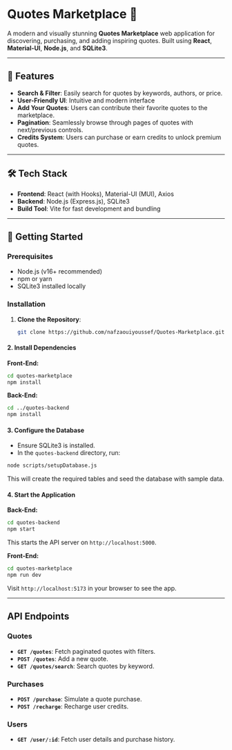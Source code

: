 # Quotes Marketplace 📝

A modern and visually stunning **Quotes Marketplace** web application for discovering, purchasing, and adding inspiring quotes. Built using **React**, **Material-UI**, **Node.js**, and **SQLite3**.

---

## 🌟 Features

- **Search & Filter**: Easily search for quotes by keywords, authors, or price.
- **User-Friendly UI**: Intuitive and modern interface 
- **Add Your Quotes**: Users can contribute their favorite quotes to the marketplace.
- **Pagination**: Seamlessly browse through pages of quotes with next/previous controls.
- **Credits System**: Users can purchase or earn credits to unlock premium quotes.

---

## 🛠️ Tech Stack

- **Frontend**: React (with Hooks), Material-UI (MUI), Axios
- **Backend**: Node.js (Express.js), SQLite3
- **Build Tool**: Vite for fast development and bundling

---

## 🚀 Getting Started

### Prerequisites
- Node.js (v16+ recommended)
- npm or yarn
- SQLite3 installed locally

### Installation

1. **Clone the Repository**:
   ```bash
   git clone https://github.com/nafzaouiyoussef/Quotes-Marketplace.git

#### 2. Install Dependencies
**Front-End:**
```bash
cd quotes-marketplace
npm install
```

**Back-End:**
```bash
cd ../quotes-backend
npm install
```

#### 3. Configure the Database
- Ensure SQLite3 is installed.
- In the `quotes-backend` directory, run:
```bash
node scripts/setupDatabase.js
```
This will create the required tables and seed the database with sample data.

#### 4. Start the Application
**Back-End:**
```bash
cd quotes-backend
npm start
```
This starts the API server on `http://localhost:5000`.

**Front-End:**
```bash
cd quotes-marketplace
npm run dev
```
Visit `http://localhost:5173` in your browser to see the app.

---

## API Endpoints

### Quotes
- **`GET /quotes`**: Fetch paginated quotes with filters.
- **`POST /quotes`**: Add a new quote.
- **`GET /quotes/search`**: Search quotes by keyword.

### Purchases
- **`POST /purchase`**: Simulate a quote purchase.
- **`POST /recharge`**: Recharge user credits.

### Users
- **`GET /user/:id`**: Fetch user details and purchase history.

